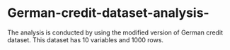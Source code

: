 # German-credit-dataset-analysis-
The analysis is conducted by using the modified version of German credit dataset. This dataset has 10 variables and 1000 rows.
